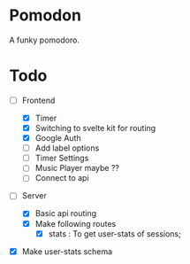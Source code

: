 # Pomodon

A funky pomodoro.

# Todo

- [ ] Frontend

  - [x] Timer
  - [x] Switching to svelte kit for routing
  - [x] Google Auth
  - [ ] Add label options
  - [ ] Timer Settings
  - [ ] Music Player maybe ??
  - [ ] Connect to api

- [ ] Server

  - [x] Basic api routing
  - [x] Make following routes
    - [x] stats : To get user-stats of sessions;

- [x] Make user-stats schema

